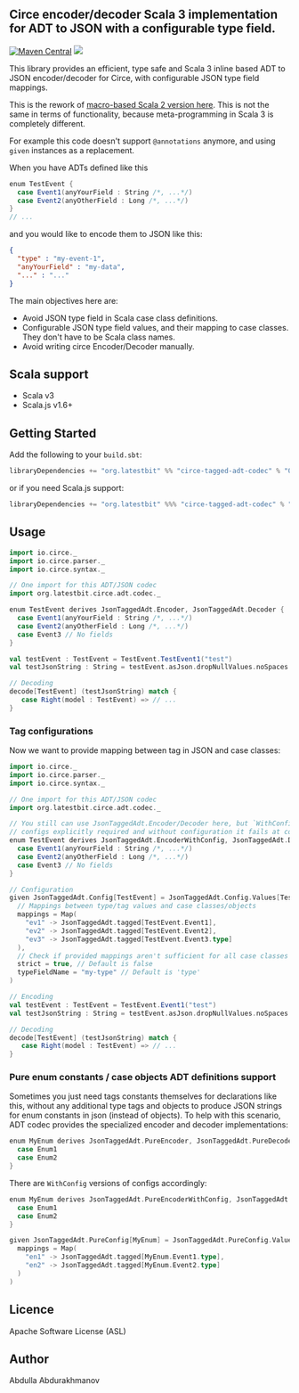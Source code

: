 ## Circe encoder/decoder Scala 3 implementation for ADT to JSON with a configurable type field.
[![Maven Central](https://maven-badges.herokuapp.com/maven-central/org.latestbit/circe-tagged-adt-codec_2.13/badge.svg)](https://maven-badges.herokuapp.com/maven-central/org.latestbit/circe-tagged-adt-codec_2.13/)
![](https://github.com/abdolence/circe-tagged-adt-codec/workflows/tests%20and%20formatting/badge.svg)

This library provides an efficient, type safe and Scala 3 inline based 
ADT to JSON encoder/decoder for Circe, with configurable JSON type field mappings.

This is the rework of [macro-based Scala 2 version here](https://github.com/abdolence/circe-tagged-adt-codec).
This is not the same in terms of functionality, because meta-programming in Scala 3 is completely different.

For example this code doesn't support `@annotations` anymore, and using `given` instances as a replacement.

When you have ADTs defined like this
```scala
enum TestEvent {
  case Event1(anyYourField : String /*, ...*/)
  case Event2(anyOtherField : Long /*, ...*/)
}
// ...
```

and you would like to encode them to JSON like this:

```json
{
  "type" : "my-event-1",
  "anyYourField" : "my-data", 
  "..." : "..."
}
```

The main objectives here are:
- Avoid JSON type field in Scala case class definitions.
- Configurable JSON type field values, and their mapping to case classes. They don't have to be Scala class names.
- Avoid writing circe Encoder/Decoder manually.

## Scala support
- Scala v3
- Scala.js v1.6+

## Getting Started
Add the following to your `build.sbt`:

```scala
libraryDependencies += "org.latestbit" %% "circe-tagged-adt-codec" % "0.10.0"
```

or if you need Scala.js support:

```scala
libraryDependencies += "org.latestbit" %%% "circe-tagged-adt-codec" % "0.10.0"
```

## Usage

```scala
import io.circe._
import io.circe.parser._
import io.circe.syntax._

// One import for this ADT/JSON codec
import org.latestbit.circe.adt.codec._

enum TestEvent derives JsonTaggedAdt.Encoder, JsonTaggedAdt.Decoder {
  case Event1(anyYourField : String /*, ...*/)
  case Event2(anyOtherField : Long /*, ...*/)
  case Event3 // No fields  
}

val testEvent : TestEvent = TestEvent.TestEvent1("test")
val testJsonString : String = testEvent.asJson.dropNullValues.noSpaces

// Decoding
decode[TestEvent] (testJsonString) match {
   case Right(model : TestEvent) => // ...
}
``` 

### Tag configurations
Now we want to provide mapping between tag in JSON and case classes:
```scala
import io.circe._
import io.circe.parser._
import io.circe.syntax._

// One import for this ADT/JSON codec
import org.latestbit.circe.adt.codec._

// You still can use JsonTaggedAdt.Encoder/Decoder here, but `WithConfig` make
// configs explicitly required and without configuration it fails at compile time.
enum TestEvent derives JsonTaggedAdt.EncoderWithConfig, JsonTaggedAdt.DecoderWithConfig {
  case Event1(anyYourField : String /*, ...*/)
  case Event2(anyOtherField : Long /*, ...*/)
  case Event3 // No fields  
}

// Configuration
given JsonTaggedAdt.Config[TestEvent] = JsonTaggedAdt.Config.Values[TestEvent] (
  // Mappings between type/tag values and case classes/objects  
  mappings = Map(
    "ev1" -> JsonTaggedAdt.tagged[TestEvent.Event1],
    "ev2" -> JsonTaggedAdt.tagged[TestEvent.Event2],
    "ev3" -> JsonTaggedAdt.tagged[TestEvent.Event3.type]
  ),
  // Check if provided mappings aren't sufficient for all case classes (and throw exception if it is not)
  strict = true, // Default is false
  typeFieldName = "my-type" // Default is 'type'
)

// Encoding
val testEvent : TestEvent = TestEvent.Event1("test")
val testJsonString : String = testEvent.asJson.dropNullValues.noSpaces

// Decoding
decode[TestEvent] (testJsonString) match {
   case Right(model : TestEvent) => // ...
}
``` 

### Pure enum constants / case objects ADT definitions support

Sometimes you just need tags constants themselves for declarations like this, 
without any additional type tags and objects to produce JSON strings for enum constants in json 
(instead of objects).
To help with this scenario, ADT codec provides the specialized encoder and decoder implementations:

```scala
enum MyEnum derives JsonTaggedAdt.PureEncoder, JsonTaggedAdt.PureDecoder {
  case Enum1
  case Enum2
}
```

There are `WithConfig` versions of configs accordingly:
```scala
enum MyEnum derives JsonTaggedAdt.PureEncoderWithConfig, JsonTaggedAdt.PureDecoderWithConfig {
  case Enum1
  case Enum2
}

given JsonTaggedAdt.PureConfig[MyEnum] = JsonTaggedAdt.PureConfig.Values[MyEnum] (
  mappings = Map(
    "en1" -> JsonTaggedAdt.tagged[MyEnum.Event1.type],
    "en2" -> JsonTaggedAdt.tagged[MyEnum.Event2.type]
  )
)
```

## Licence
Apache Software License (ASL)

## Author
Abdulla Abdurakhmanov
